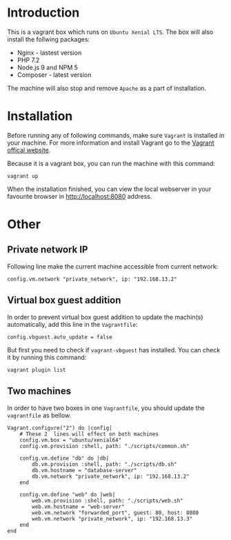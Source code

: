 # Introduction
This is a vagrant box which runs on `Ubuntu Xenial LTS`. The box will also install the follwing packages:
- Nginx - lastest version
- PHP 7.2
- Node.js 9 and NPM 5
- Composer - latest version

The machine will also stop and remove `Apache` as a part of installation.



# Installation
Before running any of following commands, make sure `Vagrant` is installed in your machine. For more information and install Vagrant go to the [Vagrant offical website](https://www.vagrantup.com/).

Because it is a vagrant box, you can run the machine with this command:
```
vagrant up
```

When the installation finished, you can view the local webserver in your favourite browser in [http://localhost:8080](http://localhost:8080) address.

# Other
## Private network IP
Following line make the current machine accessible from current network:
```
config.vm.network "private_network", ip: "192.168.13.2"
```

## Virtual box guest addition
In order to prevent virtual box guest addition to update the machin(s) automatically, add this line in the `Vagrantfile`:
```
config.vbguest.auto_update = false
```
But first you need to check if `vagrant-vbguest` has installed. You can check it by running this command:
```
vagrant plugin list
```

## Two machines
In order to have two boxes in one `Vagrantfile`, you should update the `vagrantfile` as bellow.
```
Vagrant.configure("2") do |config|
    # These 2  lines will effect on both machines
    config.vm.box = "ubuntu/xenial64"
    config.vm.provision :shell, path: "./scripts/common.sh"

    config.vm.define "db" do |db|
        db.vm.provision :shell, path: "./scripts/db.sh"
        db.vm.hostname = "database-server"
        db.vm.network "private_network", ip: "192.168.13.2"
    end

    config.vm.define "web" do |web|
        web.vm.provision :shell, path: "./scripts/web.sh"
        web.vm.hostname = "web-server"
        web.vm.network "forwarded_port", guest: 80, host: 8080
        web.vm.network "private_network", ip: "192.168.13.3"
    end
end
```